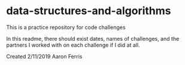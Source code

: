 # data-structures-and-algorithms
This is a practice repository for code challenges

In this readme, there should exist dates, names of challenges, and the partners I worked with on each challenge if I did at all.

Created 2/11/2019 Aaron Ferris